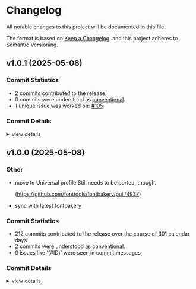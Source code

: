 # Changelog

All notable changes to this project will be documented in this file.

The format is based on [Keep a Changelog](https://keepachangelog.com/en/1.0.0/),
and this project adheres to [Semantic Versioning](https://semver.org/spec/v2.0.0.html).

## v1.0.1 (2025-05-08)

### Commit Statistics

<csr-read-only-do-not-edit/>

 - 2 commits contributed to the release.
 - 0 commits were understood as [conventional](https://www.conventionalcommits.org).
 - 1 unique issue was worked on: [#105](https://github.com/fonttools/fontspector/issues/105)

### Commit Details

<csr-read-only-do-not-edit/>

<details><summary>view details</summary>

 * **[#105](https://github.com/fonttools/fontspector/issues/105)**
    - Fix font_version parsing ([`cbf7b4b`](https://github.com/fonttools/fontspector/commit/cbf7b4bdd0cc30ddda32c919cbbae9a5e0e09cd2))
 * **Uncategorized**
    - Add changelogs ([`8b511ed`](https://github.com/fonttools/fontspector/commit/8b511eda27d0f3c7bb9e1f21d9749585e35c2fce))
</details>

## v1.0.0 (2025-05-08)

<csr-id-7cc0e15f42ffbf1d512f2fa50d42fe12ba3aca44/>
<csr-id-d7968d62b6271d79869a3ebf34c1d20365482c6c/>

### Other

 - <csr-id-7cc0e15f42ffbf1d512f2fa50d42fe12ba3aca44/> move to Universal profile
   Still needs to be ported, though.
   
   (https://github.com/fonttools/fontbakery/pull/4937)
 - <csr-id-d7968d62b6271d79869a3ebf34c1d20365482c6c/> sync with latest fontbakery

### Commit Statistics

<csr-read-only-do-not-edit/>

 - 212 commits contributed to the release over the course of 301 calendar days.
 - 2 commits were understood as [conventional](https://www.conventionalcommits.org).
 - 0 issues like '(#ID)' were seen in commit messages

### Commit Details

<csr-read-only-do-not-edit/>

<details><summary>view details</summary>

 * **Uncategorized**
    - Merge pull request #102 from fonttools/release-prep ([`e5435f4`](https://github.com/fonttools/fontspector/commit/e5435f4ab282338ccc818daca8dacf543de27022))
    - Prepare for release ([`7bc8c9f`](https://github.com/fonttools/fontspector/commit/7bc8c9ff57581c560d64c092c210255ab47247b7))
    - Read profile cargo files for release ([`5fe1c5a`](https://github.com/fonttools/fontspector/commit/5fe1c5aff636944c257ec25b19004426660db0c2))
    - Prep for 1.0.0 release ([`c1ef822`](https://github.com/fonttools/fontspector/commit/c1ef822c860b8dd53b363c9b69201981c75f757c))
    - Merge pull request #99 from fonttools/rich-metadata ([`dfd2c49`](https://github.com/fonttools/fontspector/commit/dfd2c49e542a5c5def5929c6c5e5dbd30e5015bb))
    - Stupid newline fix ([`1a30fa0`](https://github.com/fonttools/fontspector/commit/1a30fa05c32bf1e6cf0bfbf2f274a09f8170772e))
    - Merge pull request #96 from fonttools/non-ink-characters ([`1577008`](https://github.com/fonttools/fontspector/commit/15770084eaa140071658b5b6157ceb8174c8eb3a))
    - Move AnythingPen -> HasInkPen ([`3ca0531`](https://github.com/fonttools/fontspector/commit/3ca05318046d24109aa3404c9158c55ed9293159))
    - Merge pull request #88 from fonttools/reduce-false-positives ([`dcf298d`](https://github.com/fonttools/fontspector/commit/dcf298d93ad3abe68d4f520f8e980914eb74c008))
    - Only warn once per feature ([`18e2ccd`](https://github.com/fonttools/fontspector/commit/18e2ccd33a5ff938ffa30a0bb50f0c1bde080fe0))
    - Merge pull request #80 from fonttools/dependency-hell ([`b8ec37d`](https://github.com/fonttools/fontspector/commit/b8ec37d7d52f440fc2d6a9470ee2d3056df2d94c))
    - Reformat ([`ab0a4e4`](https://github.com/fonttools/fontspector/commit/ab0a4e4a5bbd316783438d0337782090a03e0a3f))
    - Use skrifa::raw instead of read_fonts, pin deps ([`76eacb7`](https://github.com/fonttools/fontspector/commit/76eacb755b79772e761b832b8fe8983af81e07fa))
    - Merge pull request #63 from LuxxxLucy/lucy-multiple-proposal-br ([`2d675d5`](https://github.com/fonttools/fontspector/commit/2d675d5bfe5cdb3de99e1a2cf8c65964c144bc52))
    - Add fontwerk check ([`c01b612`](https://github.com/fonttools/fontspector/commit/c01b612302e66f7da9d59e33f42f84e8ed345aea))
    - Unreachable_subsetting ([`3bd965f`](https://github.com/fonttools/fontspector/commit/3bd965f6874955e4a45fb782f50eaff3a6862997))
    - Warn about decomposing components in variable font ([`6984523`](https://github.com/fonttools/fontspector/commit/6984523892f273e660d0ab5f9af165b30de5fff8))
    - Allow for chaining hotfixes ([`9543e3d`](https://github.com/fonttools/fontspector/commit/9543e3da857864027bc6e69d86b52b2d6fd4500b))
    - Handle transforms correctly when decomposing ([`2ee4431`](https://github.com/fonttools/fontspector/commit/2ee44315895bac888a0520e1d6654d3e556e46df))
    - Make nested components fix depth first (still other problems to fix here) ([`0463a58`](https://github.com/fonttools/fontspector/commit/0463a586161221f4498b96df0068b1a97217ca13))
    - Update the checks ([`4110dcf`](https://github.com/fonttools/fontspector/commit/4110dcfd1c79131aea9893523b50e0b0bdfd2f95))
    - Hotfix nested components ([`f928774`](https://github.com/fonttools/fontspector/commit/f928774222d364f0fa48428fa16725139a282f54))
    - Latest read-fonts API ([`47a5310`](https://github.com/fonttools/fontspector/commit/47a531036503433ae38f78ef4fad98cf76536bf7))
    - Redo the way configuration files work to match fontbakery ([`bf2dac6`](https://github.com/fonttools/fontspector/commit/bf2dac6551472828c04519afe502440f870945f0))
    - Transform decomposed components hotfix ([`53583ba`](https://github.com/fonttools/fontspector/commit/53583ba214dcfbaac529391df056a5692d8ce4bb))
    - Use namecheck API ([`2be2e5d`](https://github.com/fonttools/fontspector/commit/2be2e5d8853687a1ae66916ad1d17713b5e6e302))
    - New clippy found new lints! ([`1933d0a`](https://github.com/fonttools/fontspector/commit/1933d0a7835610c4c59e2ca272696789320992e9))
    - Run cargo fmt ([`a97b2a9`](https://github.com/fonttools/fontspector/commit/a97b2a96d2ffbf6fab861b842096159d666a4dc9))
    - Neater repo organization (universal profile) ([`20504e5`](https://github.com/fonttools/fontspector/commit/20504e5488f0a59a01a6812f6cbb7cbec5c3d59b))
    - Hashbrown is just faster ([`dbf0907`](https://github.com/fonttools/fontspector/commit/dbf09072a4541938696440ef7a394dbc644146fc))
    - Oops missing checks ([`56a1792`](https://github.com/fonttools/fontspector/commit/56a1792cf3fed7fbc27b0c80725fa44585e0f10e))
    - Use profile builder in Universal profile ([`d42afd6`](https://github.com/fonttools/fontspector/commit/d42afd60144ed575f26cddcb42f4ba77d8bd4314))
    - Move alt_caron to universal ([`d3f4035`](https://github.com/fonttools/fontspector/commit/d3f4035c1b67c7749600d124e5e97f7fd0f19d2c))
    - Share some crates, add axis registry ([`683ec0e`](https://github.com/fonttools/fontspector/commit/683ec0eeb3a0b1d34fc13c4935d448489be0fd58))
    - Vttclean is now merged into unwanted_tables ([`1fbf4f8`](https://github.com/fonttools/fontspector/commit/1fbf4f841c2dc7dcb87c77bc81a956caddbc8e66))
    - Left to port: 'overlapping_path_segments' ([`8d4c2ea`](https://github.com/fonttools/fontspector/commit/8d4c2ea1e8504c4d69e75af2f219ba383c26d485))
    - Move to Universal profile ([`7cc0e15`](https://github.com/fonttools/fontspector/commit/7cc0e15f42ffbf1d512f2fa50d42fe12ba3aca44))
    - Varfont/duplexed_axis_reflow was already ported ([`8da0603`](https://github.com/fonttools/fontspector/commit/8da060360bc2d3709d671e7319bca281e7e174aa))
    - Googlefonts/varfont/bold_wght_coord => varfont/bold_wght_coord ([`c040fe0`](https://github.com/fonttools/fontspector/commit/c040fe032d87f2db4f2546f2b9ae53fc524c4181))
    - Migrate render_own_name to GoogleFonts profile ([`220d710`](https://github.com/fonttools/fontspector/commit/220d71044c2ee91c7ff7b78b71231b04a4e3bdcb))
    - No_debugging_tables was merged into unwanted_tables ([`03880af`](https://github.com/fonttools/fontspector/commit/03880af0747dff248a689cd085da1860ba6bdbb9))
    - [name/italic_names] on Universal profile seems to be Google Fonts specific ([`c9408e9`](https://github.com/fonttools/fontspector/commit/c9408e9fff0c0429c5fc3b4882560f45fe66b5fa))
    - Sort ([`48c0b78`](https://github.com/fonttools/fontspector/commit/48c0b7839da8e5b581ee022cabb0e638facfb81f))
    - Stat_has_axis_value_tables / inconsistencies_between_fvar_STAT ([`ed2aa43`](https://github.com/fonttools/fontspector/commit/ed2aa43f514c6f340a8db6a5b9924f4ebd431c55))
    - Opentype/gpos_kerning_info => gpos_kerning_info (Universal profile) ([`854af14`](https://github.com/fonttools/fontspector/commit/854af14cacb2c785ac5f27e8fc64bd2b8c966743))
    - Rename glyf_nested_components to nested_components ([`e3ec242`](https://github.com/fonttools/fontspector/commit/e3ec242efc48a0b936333e38078e47e90fd184c9))
    - Sync with latest fontbakery ([`d7968d6`](https://github.com/fonttools/fontspector/commit/d7968d62b6271d79869a3ebf34c1d20365482c6c))
    - Use cache to determine codepoints in font ([`0514efc`](https://github.com/fonttools/fontspector/commit/0514efcf5e99d3c157fad5795816183d8f84e091))
    - Hey, unique_glyphnames is unnecessary now ([`70db0ef`](https://github.com/fonttools/fontspector/commit/70db0eff4f05e27f3b69500e49b3598c0eb6a54a))
    - Remove noise ([`bbd6894`](https://github.com/fonttools/fontspector/commit/bbd6894ea17cf58f986826acf846b0cb3048dd51))
    - Expose the checks so docs can be built ([`911e557`](https://github.com/fonttools/fontspector/commit/911e55758ecf2fc7c21f62eb470f0d42c9668723))
    - Another super-long title ([`85c016b`](https://github.com/fonttools/fontspector/commit/85c016b610c66e7a35d89700114496e0609c5be7))
    - Don't use cmap manually, use skrifa ([`b2357df`](https://github.com/fonttools/fontspector/commit/b2357dfa77de6b2e1016dc5d812c036b929cf156))
    - Duplexed_axes_reflow urgh urgh urgh ([`d5ed74b`](https://github.com/fonttools/fontspector/commit/d5ed74b8bfea97aebfed0fa7e6b74e0237e5d424))
    - Isolate the *madness* behind an API function ([`8235ad1`](https://github.com/fonttools/fontspector/commit/8235ad10aa928c5d45e0bcc0f4b4b0ef09ee17ae))
    - Give up on that check ([`eaa5244`](https://github.com/fonttools/fontspector/commit/eaa52447ddc4a42e26b6430841a43026870d8a48))
    - Ligature carets ([`907d865`](https://github.com/fonttools/fontspector/commit/907d86521eb790c234ca8b471753549c400fdfad))
    - Contour_count ([`c4b7e2b`](https://github.com/fonttools/fontspector/commit/c4b7e2bd20bcb691b9dd431eedf8c2be962fc6ba))
    - Reorg profile ([`2e97ee1`](https://github.com/fonttools/fontspector/commit/2e97ee14fda61b24d055ad6f8cbd6c8a951189c9))
    - No fontdata_namecheck for WASM ([`3b0e5f0`](https://github.com/fonttools/fontspector/commit/3b0e5f03b889f4710c583c74ca46122312866260))
    - Wrong title ([`f3a66dc`](https://github.com/fonttools/fontspector/commit/f3a66dc110237463ab5bd25992ebcad49d20cfa0))
    - Fontdata_namecheck ([`669b9ad`](https://github.com/fonttools/fontspector/commit/669b9adc66079ae21bea5f9754c1e304cda62d17))
    - Tabular_kerning ([`8253254`](https://github.com/fonttools/fontspector/commit/8253254bbd099e1c4aee1f5ae63f749fc30b27d9))
    - Varfont_instances_in_order ([`b41e00a`](https://github.com/fonttools/fontspector/commit/b41e00a9d38998f8372bc487e8046989319436b2))
    - File_size ([`a74c5e4`](https://github.com/fonttools/fontspector/commit/a74c5e401c4f588dc27fa0a4cb8b839500c1b80d))
    - Vtt_volt_data, reorg profile ([`0de3e26`](https://github.com/fonttools/fontspector/commit/0de3e268cf9ecfd5c151c76add3e6d2755750d15))
    - Smallcaps_before_ligatures ([`b118298`](https://github.com/fonttools/fontspector/commit/b118298fcb50315f4c4b52132ed140b3f08b5673))
    - Missing_small_caps_glyphs implementation ([`2c585f4`](https://github.com/fonttools/fontspector/commit/2c585f41a61eab465923d584ed8a152c749e1404))
    - Use new GetSubstitutionMap trait ([`d43a5e2`](https://github.com/fonttools/fontspector/commit/d43a5e2945fbbf9ceb0ee1d6a53ec09e109e77d3))
    - Unreachable glyphs check ([`9d227ef`](https://github.com/fonttools/fontspector/commit/9d227efee1d5f39130813158c1be52f602b166e9))
    - Reorder profile ([`1c6cfeb`](https://github.com/fonttools/fontspector/commit/1c6cfeb9f7211965ad25edd8a8980f1c467e846f))
    - Improve reporting ([`6d9c838`](https://github.com/fonttools/fontspector/commit/6d9c8386979b699fd8da4ee46a0cf65ddc341bcc))
    - More dehinting ([`3edb308`](https://github.com/fonttools/fontspector/commit/3edb3086741e084900986211a8d1bb6e74d04331))
    - Bit more progress but stymied by the API ([`0512dbb`](https://github.com/fonttools/fontspector/commit/0512dbb630c1f46ce0749da5f37b5426bce61147))
    - Don't freetype on wasm ([`2e8740a`](https://github.com/fonttools/fontspector/commit/2e8740a79574151040092f41e19f18783127ac9f))
    - Freetype_rasterizer ([`faa2aba`](https://github.com/fonttools/fontspector/commit/faa2aba767a5404ef1cd5d2850b74d02eaa26a18))
    - Empty_letters ([`51b0b33`](https://github.com/fonttools/fontspector/commit/51b0b337b08ddd4391df6dbea58aa59a9eaf8be5))
    - Hinting_impact ([`5537d2a`](https://github.com/fonttools/fontspector/commit/5537d2a8245805bc2eaf41d70db8f55fcfcbdec9))
    - Legacy_accents ([`bedab08`](https://github.com/fonttools/fontspector/commit/bedab08451ca212e82560a75dc5831506f9810fc))
    - Math_signs_width ([`0a47714`](https://github.com/fonttools/fontspector/commit/0a47714d0fee21fab0149c0d1e82f7c08a45c657))
    - Rearrange some checks ([`d271eb0`](https://github.com/fonttools/fontspector/commit/d271eb022dfbf27ee90827ab01a10a1b5b23c3ce))
    - More micro-optimizations ([`7886854`](https://github.com/fonttools/fontspector/commit/788685487526a9d2d10a4b4466c59ebe307bd432))
    - Optimizations ([`2c52e34`](https://github.com/fonttools/fontspector/commit/2c52e3460b55d399054917b42b8a5c0eeb6a4ea7))
    - Optimizations ([`dc71848`](https://github.com/fonttools/fontspector/commit/dc7184813e71e56c302d84bb18a06f9ae37747c8))
    - Empty_glyph_on_gid1_for_colrv0 ([`483c66c`](https://github.com/fonttools/fontspector/commit/483c66ce8aca43af4d40ef4e649490176e03eff6))
    - Cjk_not_enough_glyphs ([`b40cc36`](https://github.com/fonttools/fontspector/commit/b40cc3684954fdc1c134f84f83a6b963c2900479))
    - Arabic_high_hamza ([`7b794ca`](https://github.com/fonttools/fontspector/commit/7b794ca4e377286722f2fb5724ccc4c05271461f))
    - Export a DEFAULT_LOCATION setting ([`1ab59e9`](https://github.com/fonttools/fontspector/commit/1ab59e9064181e168765ea3f6cab9d8a28ddac5c))
    - Move all pens to a utility module in checkapi ([`8f86fd5`](https://github.com/fonttools/fontspector/commit/8f86fd56087c660943f39957d5471d865d2755fd))
    - Tidy up universal profile ([`595db25`](https://github.com/fonttools/fontspector/commit/595db25e1f4804b91a28db3905248b328fdbd3f7))
    - Ckj_chws_feature ([`d79455a`](https://github.com/fonttools/fontspector/commit/d79455a0132e072bad3a08cd67acb715e801f375))
    - Fix warning about unused import ([`58660c1`](https://github.com/fonttools/fontspector/commit/58660c15d1f0f776efbd666e4f56ac4cb0977148))
    - Mandatory_glyphs (just notdef these days) ([`f041dee`](https://github.com/fonttools/fontspector/commit/f041deebbba37f3ca2403ed37e6e4b3b1149d485))
    - Typoascender_exceeds_agrave ([`cf38b4d`](https://github.com/fonttools/fontspector/commit/cf38b4d8b29043734100d9906af76c3b24473d55))
    - Smart_dropout ([`378482a`](https://github.com/fonttools/fontspector/commit/378482abb37f7bceea31ab9d424e3192d0f81f47))
    - Gpos7 ([`9448970`](https://github.com/fonttools/fontspector/commit/94489707017b9877b7c147d2e2df490328b74070))
    - Family and style max length ([`6a3a2df`](https://github.com/fonttools/fontspector/commit/6a3a2df4a1e8329c6e815370c5225de25a508f97))
    - Family_vertical_metrics ([`3e2be97`](https://github.com/fonttools/fontspector/commit/3e2be970c57992e566f1e95a90b9f43345cd14ad))
    - STAT_in_statics ([`d54f0df`](https://github.com/fonttools/fontspector/commit/d54f0dfb6d23161ff2bbb532cbd3949ba3c275ff))
    - Stat_strings ([`d8aea2f`](https://github.com/fonttools/fontspector/commit/d8aea2fb3891e4dfb66a0cc56610be7a95cdf020))
    - Family_win_ascent_and_descent ([`4eaddac`](https://github.com/fonttools/fontspector/commit/4eaddac11088b9b963e64acbe05778f8a0dc6299))
    - Update check to new API ([`22e9516`](https://github.com/fonttools/fontspector/commit/22e9516358cf82b4eb57dc9ac50106753451161c))
    - Dependency hell ([`83ec39e`](https://github.com/fonttools/fontspector/commit/83ec39e3a9cd61d63f8b3b6ce977dd66870283ce))
    - New “base has width” check ([`564e18c`](https://github.com/fonttools/fontspector/commit/564e18c8deb779f47474411927e6bdbe3427500b))
    - Reorder check list, reflecting recently ported checks ([`440d664`](https://github.com/fonttools/fontspector/commit/440d6645ad55917051c3535419a9cfb041392198))
    - Glyf_nested_components ([`e6f05b3`](https://github.com/fonttools/fontspector/commit/e6f05b316546036701df66c9d99067f50ea97601))
    - Color check tests ([`7b0d4a8`](https://github.com/fonttools/fontspector/commit/7b0d4a86b29570db2ef6baa5db2accdc58e99a27))
    - Name char restrictions ([`8ca7f3f`](https://github.com/fonttools/fontspector/commit/8ca7f3f03acdffc0fb2fad39d886b8b3aef732bd))
    - No mac entries ([`de8a783`](https://github.com/fonttools/fontspector/commit/de8a7835e16dc08505416798580248ba268305e9))
    - Two color tests ([`6830f15`](https://github.com/fonttools/fontspector/commit/6830f15d8f9268f4125850a8687f8fd109e955b6))
    - Unique_glyphnames ([`845f537`](https://github.com/fonttools/fontspector/commit/845f53797855d0a086e96adc90980a5142461472))
    - Oops missing ([`7343b74`](https://github.com/fonttools/fontspector/commit/7343b74b890c3cd54d1d83a0b2e841a4b2b0a348))
    - Cmap format 12 ([`9ba1a0e`](https://github.com/fonttools/fontspector/commit/9ba1a0e27a6c0a41ed7ba1703b04a3c3007102df))
    - Control chars ([`34fe8a8`](https://github.com/fonttools/fontspector/commit/34fe8a8426a79334e4b6377e84b952075ce946b7))
    - Typographic_family_name ([`f7cf15a`](https://github.com/fonttools/fontspector/commit/f7cf15ad462cc66e5647ffca9d1c5894eadca391))
    - Linegaps ([`1e2e501`](https://github.com/fonttools/fontspector/commit/1e2e501163c10ff27fe5edcd502dafe6e076bbfb))
    - Integer_ppem_if_hinted ([`7a41ac8`](https://github.com/fonttools/fontspector/commit/7a41ac8ef9a2cfbb66dc76e4f743970da7ba2fcb))
    - New check: unwanted_aat_tables ([`c692652`](https://github.com/fonttools/fontspector/commit/c6926527db87518ed1c8a106ced717fc74572df4))
    - Update legacy checks proposal field ([`ad3861e`](https://github.com/fonttools/fontspector/commit/ad3861e292ef2e1cbf118d5df8329c961123c90c))
    - Add interpolation issues check ([`7671c6b`](https://github.com/fonttools/fontspector/commit/7671c6bc9c045ff6842356ba5437d48ae3f3d313))
    - Os2_metrics_match_hhea ([`709ff4c`](https://github.com/fonttools/fontspector/commit/709ff4c79c9612a2df9abf89257dcde2e025c62a))
    - Soft_hyphen ([`b4cf4b5`](https://github.com/fonttools/fontspector/commit/b4cf4b5066eb5c861fa9e7253018ba1e95c3f7df))
    - Sfnt_version ([`000987b`](https://github.com/fonttools/fontspector/commit/000987bf46bba698c5558dda113b1629d89b3660))
    - Four more checkcs ([`8970345`](https://github.com/fonttools/fontspector/commit/8970345d53d7d388fa696be118ff74a870b29e0a))
    - More unwanted tables ([`38ea16d`](https://github.com/fonttools/fontspector/commit/38ea16dbb08a59c015e5c1d226dcb7ea185c6245))
    - Two more checks ([`567d91a`](https://github.com/fonttools/fontspector/commit/567d91a87f6e410d7927c6b66c1f5aa21e5afaf0))
    - Add stylistic set check ([`9e54b7a`](https://github.com/fonttools/fontspector/commit/9e54b7a8c61349c7b9698ca4a35b50a21744fb97))
    - Share itertools versions ([`71e6f81`](https://github.com/fonttools/fontspector/commit/71e6f81d35e3fbe8540a38ec532e382effa87459))
    - More tests ([`c0a40cd`](https://github.com/fonttools/fontspector/commit/c0a40cdb6b0c6bdf9b69ab807d99f69c0f9a1ea1))
    - Case mapping check ([`18d34bb`](https://github.com/fonttools/fontspector/commit/18d34bbf5e3902448e99d009d8e90a9fc9de95f0))
    - Whitespace widths check ([`11891cd`](https://github.com/fonttools/fontspector/commit/11891cd5e31e868945919759525b7a10cab8adb3))
    - Add whitespace ink check ([`1341cd5`](https://github.com/fonttools/fontspector/commit/1341cd5560280623016ddd55d15d82b28c1bb817))
    - Everyone gets unicode-properties! ([`6218042`](https://github.com/fonttools/fontspector/commit/621804215cf361f7d515be71b71e8bd84bc481d7))
    - Bump read/write/skrifa versions, dump font-types, deal with fallout ([`d2fd7e4`](https://github.com/fonttools/fontspector/commit/d2fd7e4be7f70b014776c6a56ec035b5156692c0))
    - Improve glyph name API - move unwraps into API lib ([`2a094be`](https://github.com/fonttools/fontspector/commit/2a094bea6bbe22e15320c521aebbe493f3bb4c3c))
    - Use read-fonts' glyph class constants ([`3c41053`](https://github.com/fonttools/fontspector/commit/3c41053289a71d555710a66acc7cfc61cc2402ab))
    - More passes ([`d61590b`](https://github.com/fonttools/fontspector/commit/d61590b39cc724ef546ff66ee5753c2a3d6815e3))
    - Rupee check ([`b720c74`](https://github.com/fonttools/fontspector/commit/b720c74f60efef8a183abb1457f31db3ed2a6002))
    - Move 'name/italic_names' to Universal profile. ([`0ce2aef`](https://github.com/fonttools/fontspector/commit/0ce2aef4e63fb53b278176bcb6516f86b6117e93))
    - Move 'name/no_copyright_on_description' to Universal profile. ([`0eaff9d`](https://github.com/fonttools/fontspector/commit/0eaff9d86043c79b29a3035722e1520fd67e6644))
    - Some leftovers from universal/opentype split ([`c71f0da`](https://github.com/fonttools/fontspector/commit/c71f0da94f981a4bc69bda022ad1a2039a17f0d9))
    - Merge pull request #15 from felipesanches/issue_14 ([`57a2274`](https://github.com/fonttools/fontspector/commit/57a2274c13a2ac02292eaf60ec37f7cb63098304))
    - Split profiles Universal and OpenType ([`72550af`](https://github.com/fonttools/fontspector/commit/72550af9c9c8f9a9f4dad37a52f789290b4f6fb8))
    - Several more checks ([`9512dfd`](https://github.com/fonttools/fontspector/commit/9512dfded101ee67c6c7413109db97517a783826))
    - Three more checks ([`35db31f`](https://github.com/fonttools/fontspector/commit/35db31f26fdf3640a5be7397e97bce6b5dd48906))
    - Weighted average check ([`4fe626b`](https://github.com/fonttools/fontspector/commit/4fe626bf621b1fb7dd8944289778eb5368a50bc0))
    - Fix to float parsing ([`0633a88`](https://github.com/fonttools/fontspector/commit/0633a88d5d3396600fe3908ada0608095c050579))
    - Rustfmt ([`44db2b0`](https://github.com/fonttools/fontspector/commit/44db2b0f70cf4ed96b1f43b7368d54a41fabccba))
    - Another one ([`1c082a3`](https://github.com/fonttools/fontspector/commit/1c082a37ad1ff30439dc45c9d990889d3cb66a8b))
    - Fix check ID ([`8a18ce0`](https://github.com/fonttools/fontspector/commit/8a18ce055d4fdab50d13cbc14e55d5eb9ed7a91b))
    - Error fixups ([`c5fba48`](https://github.com/fonttools/fontspector/commit/c5fba480c620ad99f9e4842900dc6879070a09a7))
    - Another check ([`172fea4`](https://github.com/fonttools/fontspector/commit/172fea494a2aef8530c9418c17f3a45d14ee6544))
    - A bunch more checks ([`c47194b`](https://github.com/fonttools/fontspector/commit/c47194b6132888d7a6e2372aff68c430dc909ffe))
    - Slant direction check ([`174c9a9`](https://github.com/fonttools/fontspector/commit/174c9a9831ae1476ee9ff89de1d9360a2aba0ab3))
    - Plus register some checks we forgot... ([`c52ca71`](https://github.com/fonttools/fontspector/commit/c52ca7144bae331e214e957151b06affdc9c16a4))
    - Another stat check ([`2fe9d95`](https://github.com/fonttools/fontspector/commit/2fe9d95670a75a10fbf2e124d5e4342cdf8011b3))
    - Mild speed improvement ([`c65ba86`](https://github.com/fonttools/fontspector/commit/c65ba8611d3f2d6e2a609cb0b0b2e5cde8a3bf24))
    - Rework Python bridge ([`e357d73`](https://github.com/fonttools/fontspector/commit/e357d73000b82b71ee93f28f71c5b16c5ca819d1))
    - Port another seven opentype checks ([`f11d58a`](https://github.com/fonttools/fontspector/commit/f11d58a7569cf32a15091880901923c49b62d534))
    - Empty result is a pass ([`c4cff3b`](https://github.com/fonttools/fontspector/commit/c4cff3b51774733b19e6cb83d9e6390e75ef284d))
    - Merge pull request #10 from felipesanches/more_checks_2024_sep_20 ([`8cfb898`](https://github.com/fonttools/fontspector/commit/8cfb898458a69666f439676be4d02e7f115bf7a0))
    - Code-tests for opentype/code_pages ([`77f0008`](https://github.com/fonttools/fontspector/commit/77f00085df2b7422c22f2f1e19707d2f2957065d))
    - Added code-tests for opentype/name/empty_records ([`432d0e3`](https://github.com/fonttools/fontspector/commit/432d0e3b9b47ab719499d7d13da28cf7976a6826))
    - Comment out unfinished check ([`cf856a1`](https://github.com/fonttools/fontspector/commit/cf856a183aa29344ef67384068b6f894998fb819))
    - Fixup ([`d5389fb`](https://github.com/fonttools/fontspector/commit/d5389fba16ed6dacea06ffba4487da12dc3db736))
    - Some name checks ([`12a4163`](https://github.com/fonttools/fontspector/commit/12a4163175d185d20568a982d6045a96f8a187ee))
    - Glyf table checks ([`0ef8110`](https://github.com/fonttools/fontspector/commit/0ef81104a58d51bf4c1adc959e45240e7d6aaaec))
    - Panose_familytype ([`2d10caf`](https://github.com/fonttools/fontspector/commit/2d10cafd4f35b31cdc2559d5f6078b174cc89fea))
    - Clippy ([`1a9d3b4`](https://github.com/fonttools/fontspector/commit/1a9d3b44c85bafd9c4e3ca903d7b07a8b037f639))
    - Merge pull request #9 from felipesanches/a_few_additional_ports_of_checks ([`16bc0b0`](https://github.com/fonttools/fontspector/commit/16bc0b01713e1ace3cf5aade9415614a2a39c488))
    - Split the registering of checks between opentype and universal profiles ([`a6a5e35`](https://github.com/fonttools/fontspector/commit/a6a5e3553aa6f1cc4f0a37a61334af984a6dc155))
    - New check: 'opentype/code_pages' ([`a2eb17c`](https://github.com/fonttools/fontspector/commit/a2eb17c953cf8fc634ca496b89d0a00dee747d36))
    - More checks! ([`65d31a3`](https://github.com/fonttools/fontspector/commit/65d31a31feea5b48e853d1962b2c122b65d79a6f))
    - Implement three more checks ([`6264892`](https://github.com/fonttools/fontspector/commit/6264892c82030579f178ca5421f36811589b0a86))
    - Merge pull request #6 from felipesanches/new_check_ids ([`4fdc7c5`](https://github.com/fonttools/fontspector/commit/4fdc7c52a7582dbc984f89d8d0b35f6a58748cbd))
    - Reorganization of profiles ([`d48de7a`](https://github.com/fonttools/fontspector/commit/d48de7a018f9b46ebf44fc03f6a3ce3d4ae486c4))
    - Update check-ID following FontBakery's new naming scheme ([`64e3e5d`](https://github.com/fonttools/fontspector/commit/64e3e5d452fec3f6c86cff9f34e33816951af3d5))
    - Another stat check ([`4ab581e`](https://github.com/fonttools/fontspector/commit/4ab581eb8cfeb8aebd9f7e3110b1334d7f5a2874))
    - Merge pull request #2 from felipesanches/new_check_arabic_spacing_symbols ([`e49cfed`](https://github.com/fonttools/fontspector/commit/e49cfed72bf775ee70d0abce5621a33c5a1cd299))
    - Simplify ([`c19cb45`](https://github.com/fonttools/fontspector/commit/c19cb45d6cb7a19c7272a81b00d3da831f4cd2bd))
    - Syntax and type fixes ([`d5082b2`](https://github.com/fonttools/fontspector/commit/d5082b25bb24c7dc5d811d670aa1f9c05f8b21c1))
    - Run rustfmt ([`fd0cbff`](https://github.com/fonttools/fontspector/commit/fd0cbffdbd2cc883e873f07cc0fad2ed4a7b6ba7))
    - Check that Arabic spacing symbols aren't classified as marks ([`dd4af2c`](https://github.com/fonttools/fontspector/commit/dd4af2c5e4631c1a1cba8815bb7368b346c23d8e))
    - A couple more checks ([`b8c42b4`](https://github.com/fonttools/fontspector/commit/b8c42b42a140065f264918c7ad1e9e8f42b128a5))
    - Move to the hellish procmacro ([`20d9a48`](https://github.com/fonttools/fontspector/commit/20d9a48838d57250cac9e84c8d7e00ac6359b4bd))
    - More universal/opentype checks ([`f5750bd`](https://github.com/fonttools/fontspector/commit/f5750bdf9cdfcf5b1e5fefb76bc34a600046b488))
    - Fencepost error ([`8f4e609`](https://github.com/fonttools/fontspector/commit/8f4e60982e9fffd5aebb145205d352b9be478bec))
    - Regexes are slow, use optimised glyph name access ([`7ba0913`](https://github.com/fonttools/fontspector/commit/7ba09133812a73d425dd35b1536e1fbdd811bdd2))
    - Checks for correctness of axis ranges ([`fc1c923`](https://github.com/fonttools/fontspector/commit/fc1c9238904fcef076689da65f2f402e24393dfb))
    - Space name checks ([`8735cea`](https://github.com/fonttools/fontspector/commit/8735cea7aa45490624dc204901f57c88e8108077))
    - Valid/unique glyph names check ([`dcbe80f`](https://github.com/fonttools/fontspector/commit/dcbe80f504e1105813454f0b0ea9e0d23ca18c59))
    - Make check implementation (one/all) an enum ([`d57b5c8`](https://github.com/fonttools/fontspector/commit/d57b5c8a08433ecb0ac60330c35df94a91461541))
    - Improve error/skip story, add fvar regular coords check ([`c23b8b0`](https://github.com/fonttools/fontspector/commit/c23b8b0eae9f7f97a15c2d70092196ab1175fe9b))
    - Tidy up dependencies ([`395112f`](https://github.com/fonttools/fontspector/commit/395112f646b53d446dd082174026fa3ce381f095))
    - Make checks serializable, add check flags ([`c4996e0`](https://github.com/fonttools/fontspector/commit/c4996e08b590d3710763c117b99d9df61b631e3e))
    - Rearrange run result struct, add subresult codenames/severity ([`2d99a2b`](https://github.com/fonttools/fontspector/commit/2d99a2b760b43d7cdf4630800d25493e0d7485a1))
    - Add configuration and check context ([`caeb4b7`](https://github.com/fonttools/fontspector/commit/caeb4b7478a4a51bd5130fe85eb7043758e2236d))
    - Improve display ([`27c29fd`](https://github.com/fonttools/fontspector/commit/27c29fdfe1ee02e8dc337e9542c288ca93efc0cb))
    - Merge pull request #5 from felipesanches/rationales_not_optional ([`ee113d9`](https://github.com/fonttools/fontspector/commit/ee113d98a0cb146a764163c6afeacae05f0ece9f))
    - Merge branch 'main' into rationales_not_optional ([`37122c3`](https://github.com/fonttools/fontspector/commit/37122c334183fa689fbe4f5617b1ca24e6abb95c))
    - Be (slightly) more grown-up about error handling ([`2818a76`](https://github.com/fonttools/fontspector/commit/2818a764da76b9acc2c33127cb156238dca970c1))
    - Rationale and proposal fields are not optional ([`752d559`](https://github.com/fonttools/fontspector/commit/752d5593f3c5a345a781f8b76e5907607bda7dbd))
    - Built-in profiles shouldn't pluginate ([`71cea65`](https://github.com/fonttools/fontspector/commit/71cea651e8556fa0ab1e119b25c39c6b52f0d1bd))
    - Add has_table utility ([`b7f43d1`](https://github.com/fonttools/fontspector/commit/b7f43d1021693e7f87c273271df00c9e7941c14e))
    - Allow included profiles, make registering profile a Result ([`4d7a296`](https://github.com/fonttools/fontspector/commit/4d7a296a76c2717c895784d8d1e795a1740a3859))
    - Improve log messages ([`774a638`](https://github.com/fonttools/fontspector/commit/774a638bb974b087f48dbfbc624a0ea91b6ede6d))
    - Add fixes ([`248f457`](https://github.com/fonttools/fontspector/commit/248f457d99f5352940f287d2c75e2d8b540f7048))
    - Update fontread/write dependencies ([`83a2abc`](https://github.com/fonttools/fontspector/commit/83a2abcf0ce9c4a3a2fe6d3fd4fc5c28862a3824))
    - Make check registry a map ([`44aae7b`](https://github.com/fonttools/fontspector/commit/44aae7bdc987e6a01587fcfd38dabb5fdfdeadd8))
    - Use a prelude ([`fb66913`](https://github.com/fonttools/fontspector/commit/fb669139300ca7e671ee2af8b47ba8f9e6ccfdd3))
    - Tidy lots of things up, allow pluggable file types ([`1651816`](https://github.com/fonttools/fontspector/commit/1651816d634137e319925acb9dc33da66ccf38e9))
    - Rename workspace members ([`f97a39a`](https://github.com/fonttools/fontspector/commit/f97a39a80faf667006de20741f14e7736c5a966c))
</details>

